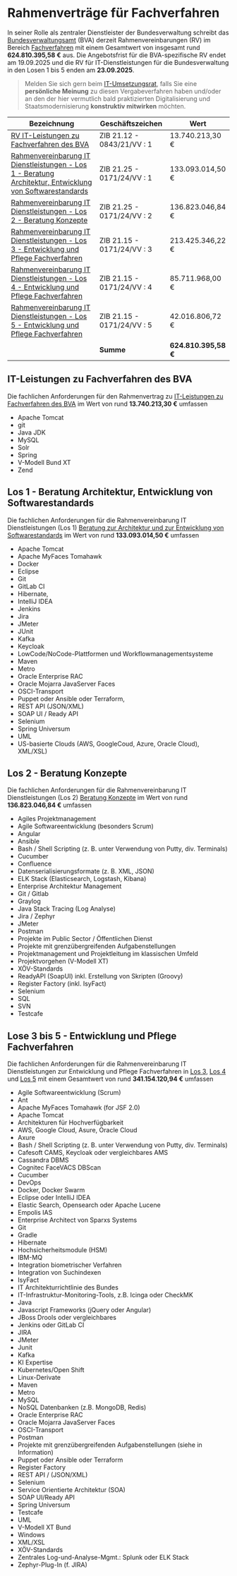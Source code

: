 # Rahmenverträge für Fachverfahren

In seiner Rolle als zentraler Dienstleister der Bundesverwaltung schreibt das
[Bundesverwaltungsamt](https://www.bva.bund.de/) (BVA) derzeit Rahmenvereinbarungen (RV) im Bereich
[Fachverfahren](https://tinyurl.com/Fachverfahren) mit einem Gesamtwert von insgesamt 
rund **624.810.395,58 €** aus. Die Angebotsfrist für die BVA-spezifische RV endet am 19.09.2025 und 
die RV für IT-Dienstleistungen für die Bundesverwaltung in den Losen 1 bis 5 enden am **23.09.2025**. 

>Melden Sie sich gern beim [IT-Umsetzungsrat](mailto:it-ur@eid.as), falls Sie eine **persönliche Meinung**
>zu diesen Vergabeverfahren haben und/oder an den der hier vermutlich bald praktizierten Digitalisierung und 
>Staatsmodernisierung **konstruktiv mitwirken** möchten.

| Bezeichnung                                                                                                                                                             | Geschäftszeichen           | Wert                 |
| ----------------------------------------------------------------------------------------------------------------------------------------------------------------------- |----------------------------|----------------------|
| [RV IT-Leistungen zu Fachverfahren des BVA](https://www.evergabe-online.de/tenderdetails.html?id=790456)                                                                | ZIB 21.12 - 0843/21/VV : 1 | 13.740.213,30 €      |
| [Rahmenvereinbarung IT Dienstleistungen - Los 1 - Beratung Architektur, Entwicklung von Softwarestandards](https://www.evergabe-online.de/tenderdetails.html?id=787123) | ZIB 21.25 - 0171/24/VV : 1 | 133.093.014,50 €     |
| [Rahmenvereinbarung IT Dienstleistungen - Los 2 - Beratung Konzepte](https://www.evergabe-online.de/tenderdetails.html?id=787128)                                       | ZIB 21.25 - 0171/24/VV : 2 | 136.823.046,84 €     |
| [Rahmenvereinbarung IT Dienstleistungen - Los 3 - Entwicklung und Pflege Fachverfahren](https://www.evergabe-online.de/tenderdetails.html?id=787161)                    | ZIB 21.15 - 0171/24/VV : 3 | 213.425.346,22 €     |
| [Rahmenvereinbarung IT Dienstleistungen - Los 4 - Entwicklung und Pflege Fachverfahren](https://www.evergabe-online.de/tenderdetails.html?id=787166)                    | ZIB 21.15 - 0171/24/VV : 4 | 85.711.968,00 €      |
| [Rahmenvereinbarung IT Dienstleistungen - Los 5 - Entwicklung und Pflege Fachverfahren](https://www.evergabe-online.de/tenderdetails.html?id=787170)                    | ZIB 21.15 - 0171/24/VV : 5 | 42.016.806,72 €      |
|                                                                                                                                                                         | **Summe**                  | **624.810.395,58 €** |

## IT-Leistungen zu Fachverfahren des BVA 

Die fachlichen Anforderungen für den Rahmenvertrag zu [IT-Leistungen zu Fachverfahren des BVA](https://www.evergabe-online.de/tenderdetails.html?6&id=790456) 
im Wert von rund **13.740.213,30 €** umfassen    
* Apache Tomcat 
* git
* Java JDK
* MySQL
* Solr
* Spring
* V-Modell Bund XT 
* Zend

## Los 1 - Beratung Architektur, Entwicklung von Softwarestandards

Die fachlichen Anforderungen für die Rahmenvereinbarung IT Dienstleistungen (Los 1)
[Beratung zur Architektur und zur Entwicklung von Softwarestandards](https://www.evergabe-online.de/tenderdetails.html?2&id=787123) im Wert von rund 
**133.093.014,50 €** umfassen

* Apache Tomcat
* Apache MyFaces Tomahawk
* Docker
* Eclipse
* Git
* GitLab CI
* Hibernate,
* IntelliJ IDEA
* Jenkins
* Jira
* JMeter
* JUnit
* Kafka
* Keycloak
* LowCode/NoCode-Plattformen und Workflowmanagementsysteme
* Maven
* Metro
* Oracle Enterprise RAC
* Oracle Mojarra JavaServer Faces
* OSCI-Transport
* Puppet oder Ansible oder Terraform, 
* REST API (JSON/XML)
* SOAP UI / Ready API
* Selenium 
* Spring Universum 
* UML 
* US-basierte Clouds (AWS, GoogleCoud, Azure, Oracle Cloud), XML/XSL) 

## Los 2 - Beratung Konzepte

Die fachlichen Anforderungen für die Rahmenvereinbarung IT Dienstleistungen (Los 2)
[Beratung Konzepte](https://www.evergabe-online.de/tenderdetails.html?id=787128) im Wert von rund **136.823.046,84 €** umfassen 


* Agiles Projektmanagement 
* Agile Softwareentwicklung (besonders Scrum)
* Angular
* Ansible
* Bash / Shell Scripting (z. B. unter Verwendung von Putty, div. Terminals)
* Cucumber
* Confluence
* Datenserialisierungsformate (z. B. XML, JSON)
* ELK Stack (Elasticsearch, Logstash, Kibana)
* Enterprise Architektur Management
* Git / Gitlab
* Graylog
* Java Stack Tracing (Log Analyse)
* Jira / Zephyr
* JMeter
* Postman
* Projekte im Public Sector / Öffentlichen Dienst
* Projekte mit grenzübergreifenden Aufgabenstellungen
* Projektmanagement und Projektleitung im klassischen Umfeld
* Projektvorgehen (V-Modell XT)
* XÖV-Standards
* ReadyAPI (SoapUI) inkl. Erstellung von Skripten (Groovy)
* Register Factory (inkl. IsyFact)
* Selenium
* SQL
* SVN
* Testcafe

## Lose 3 bis 5 - Entwicklung und Pflege Fachverfahren

Die fachlichen Anforderungen für die Rahmenvereinbarung IT Dienstleistungen zur
Entwicklung und Pflege Fachverfahren in [Los 3](https://www.evergabe-online.de/tenderdetails.html?id=787161), 
[Los 4](https://www.evergabe-online.de/tenderdetails.html?id=787166) und [Los 5](https://www.evergabe-online.de/tenderdetails.html?id=787170) mit einem Gesamtwert von rund **341.154.120,94 €** umfassen

* Agile Softwareentwicklung (Scrum) 
* Ant
* Apache MyFaces Tomahawk (for JSF 2.0)
* Apache Tomcat
* Architekturen für Hochverfügbarkeit
* AWS, Google Cloud, Asure, Oracle Cloud
* Axure 
* Bash / Shell Scripting (z. B. unter Verwendung von Putty, div. Terminals)
* Cafesoft CAMS, Keycloak oder vergleichbares AMS
* Cassandra DBMS
* Cognitec FaceVACS DBScan
* Cucumber
* DevOps
* Docker, Docker Swarm
* Eclipse oder IntelliJ IDEA
* Elastic Search, Opensearch oder Apache Lucene
* Empolis IAS
* Enterprise Architect von Sparxs Systems
* Git
* Gradle
* Hibernate
* Hochsicherheitsmodule (HSM)
* IBM-MQ
* Integration biometrischer Verfahren
* Integration von Suchindexen
* IsyFact
* IT Architekturrichtlinie des Bundes
* IT-Infrastruktur-Monitoring-Tools, z.B. Icinga oder CheckMK
* Java
* Javascript Frameworks (jQuery oder Angular)
* JBoss Drools oder vergleichbares
* Jenkins oder GitLab CI
* JIRA
* JMeter
* Junit
* Kafka
* KI Expertise
* Kubernetes/Open Shift
* Linux-Derivate 
* Maven
* Metro 
* MySQL
* NoSQL Datenbanken (z.B. MongoDB, Redis)
* Oracle Enterprise RAC
* Oracle Mojarra JavaServer Faces 
* OSCI-Transport
* Postman
* Projekte mit grenzübergreifenden Aufgabenstellungen (siehe in Information)
* Puppet oder Ansible oder Terraform
* Register Factory
* REST API / (JSON/XML)
* Selenium
* Service Orientierte Architektur (SOA)
* SOAP UI/Ready API
* Spring Universum
* Testcafe
* UML
* V-Modell XT Bund
* Windows
* XML/XSL
* XÖV-Standards
* Zentrales Log-und-Analyse-Mgmt.: Splunk oder ELK Stack
* Zephyr-Plug-In (f. JIRA)

